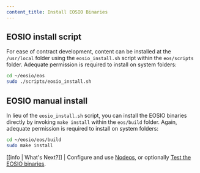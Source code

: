 ```yaml
---
content_title: Install EOSIO Binaries
---
```


## EOSIO install script

For ease of contract development, content can be installed at the `/usr/local` folder using the `eosio_install.sh` script within the `eos/scripts` folder. Adequate permission is required to install on system folders:

```sh
cd ~/eosio/eos
sudo ./scripts/eosio_install.sh
```

## EOSIO manual install

In lieu of the `eosio_install.sh` script, you can install the EOSIO binaries directly by invoking `make install` within the `eos/build` folder. Again, adequate permission is required to install on system folders:

```sh
cd ~/eosio/eos/build
sudo make install
```

[[info | What's Next?]]
| Configure and use [Nodeos](../../../01_nodeos/index.md), or optionally [Test the EOSIO binaries](04_test-eosio-binaries.md).
